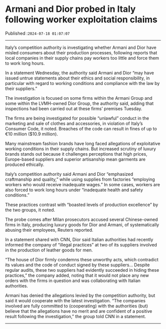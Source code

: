 # Armani and Dior probed in Italy following worker exploitation claims

Published :`2024-07-18 01:07:07`

---

Italy’s competition authority is investigating whether Armani and Dior have misled consumers about their production processes, following reports that local companies in their supply chains pay workers too little and force them to work long hours.

In a statement Wednesday, the authority said Armani and Dior “may have issued untrue statements about their ethics and social responsibility, in particular with regard to working conditions and compliance with the law by their suppliers.”

The investigation is focused on some firms within the Armani Group and some within the LVMH-owned Dior Group, the authority said, adding that inspections had been carried out at these firms’ premises Tuesday.

The firms are being investigated for possible “unlawful” conduct in the marketing and sale of clothes and accessories, in violation of Italy’s Consumer Code, it noted. Breaches of the code can result in fines of up to €10 million ($10.9 million).

Many mainstream fashion brands have long faced allegations of exploitative working conditions in their supply chains. But increased scrutiny of luxury brands stands out because it challenges perceptions that high prices, Europe-based suppliers and superior artisanship mean garments are produced ethically.

Italy’s competition authority said Armani and Dior “emphasized craftmanship and quality,” while using supplies from factories “employing workers who would receive inadequate wages.” In some cases, workers are also forced to work long hours under “inadequate health and safety conditions.”

These practices contrast with “boasted levels of production excellence” by the two groups, it noted.

The probe comes after Milan prosecutors accused several Chinese-owned firms in Italy, producing luxury goods for Dior and Armani, of systematically abusing their employees, Reuters reported.

In a statement shared with CNN, Dior said Italian authorities had recently informed the company of “illegal practices” at two of its suppliers involved in the production of leather goods for men.

“The house of Dior firmly condemns these unworthy acts, which contradict its values and the code of conduct signed by these suppliers… Despite regular audits, these two suppliers had evidently succeeded in hiding these practices,” the company added, noting that it would not place any new orders with the firms in question and was collaborating with Italian authorities.

Armani has denied the allegations levied by the competition authority, but said it would cooperate with the latest investigation. “The companies involved are fully committed to (cooperating) with the authorities (but) believe that the allegations have no merit and are confident of a positive result following the investigation,” the group told CNN in a statement.

---

